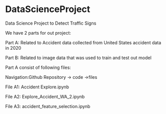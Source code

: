 # DataScienceProject
Data Science Project to Detect Traffic Signs


We have 2 parts for out project:


Part A: Related to Accident data collected from United States accident data in 2020


Part B: Related to image data that was used to train and test out model



Part A consist of following files:


Navigation:Github Repository -> code ->files


File A1: Accident Explore.ipynb


File A2: Explore_Accident_WA_2.ipynb


File A3: accident_feature_selection.ipynb



